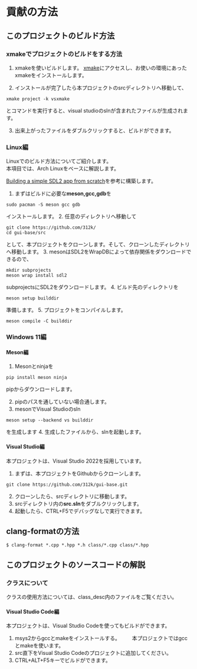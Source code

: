 ﻿# 貢献の方法

## このプロジェクトのビルド方法

### xmakeでプロジェクトのビルドをする方法

1. xmakeを使いビルドします。
[xmake](https://xmake.io/#/guide/installation)にアクセスし、お使いの環境にあったxmakeをインストールします。

2. インストールが完了したら本プロジェクトのsrcディレクトリへ移動して、

```shell
xmake project -k vsxmake
```

とコマンドを実行すると、visual studioのslnが含まれたファイルが生成されます。

3. 出来上がったファイルをダブルクリックすると、ビルドができます。

### Linux編

Linuxでのビルド方法についてご紹介します。  
本項目では、Arch Linuxをベースに解説します。  

[Building a simple SDL2 app from scratch](https://mesonbuild.com/GuiTutorial.html)を参考に構築します。  

1. まずはビルドに必要な**meson,gcc,gdb**を

```shell
sudo pacman -S meson gcc gdb
```

インストールします。
2. 任意のディレクトリへ移動して

```shell
git clone https://github.com/312k/
cd gui-base/src
```

として、本プロジェクトをクローンします。そして、クローンしたディレクトリへ移動します。
3. mesonはSDL2をWrapDBによって依存関係をダウンロードできるので、

```shell
mkdir subprojects
meson wrap install sdl2
```

subprojectsにSDL2をダウンロードします。
4. ビルド先のディレクトリを

```shell
meson setup builddir
```

準備します。
5. プロジェクトをコンパイルします。

```shell
meson compile -C builddir
```

### Windows 11編

#### Meson編
1. Mesonとninjaを

```shell
pip install meson ninja
```

pipからダウンロードします。

2. pipのパスを通していない場合通します。
3. mesonでVisual Studioのsln

```shell
meson setup --backend vs builddir
```

を生成します
4. 生成したファイルから、slnを起動します。

#### Visual Studio編

本プロジェクトは、Visual Studio 2022を採用しています。
1. まずは、本プロジェクトをGithubからクローンします。

```shell
git clone https://github.com/312k/gui-base.git
```

2. クローンしたら、srcディレクトリに移動します。
3. srcディレクトリ内の**src.sln**をダブルクリックします。
4. 起動したら、CTRL+F5でデバッグなしで実行できます。
## clang-formatの方法

```shell
$ clang-format *.cpp *.hpp *.h class/*.cpp class/*.hpp
```
## このプロジェクトのソースコードの解説

### クラスについて

クラスの使用方法については、class_desc内のファイルをご覧ください。

#### Visual Studio Code編
本プロジェクトは、Visual Studio Codeを使ってもビルドができます。  
1. msys2からgccとmakeをインストールする。
　　本プロジェクトではgccとmakeを使います。
2. src直下をVisual Studio Codeのプロジェクトに追加してください。  
3. CTRL+ALT+F5キーでビルドができます。